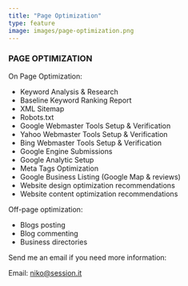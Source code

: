 ```yaml
---
title: "Page Optimization"
type: feature
image: images/page-optimization.png
---
```

### PAGE OPTIMIZATION

On Page Optimization:

- Keyword Analysis & Research
- Baseline Keyword Ranking Report
- XML Sitemap
- Robots.txt
- Google Webmaster Tools Setup & Verification
- Yahoo Webmaster Tools Setup & Verification
- Bing Webmaster Tools Setup & Verification
- Google Engine Submissions
- Google Analytic Setup
- Meta Tags Optimization
- Google Business Listing (Google Map & reviews)
- Website design optimization recommendations
- Website content optimization recommendations

Off-page optimization:

- Blogs posting
- Blog commenting
- Business directories

Send me an email if you need more information:

Email: [niko@session.it](mailto:niko@session.it)